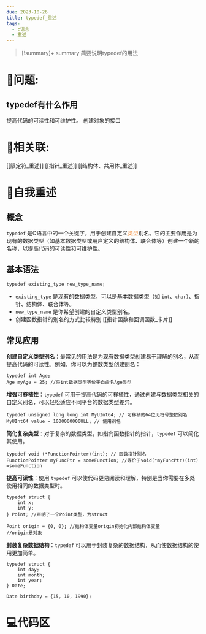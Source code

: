 ```yaml
---
due: 2023-10-26
title: typedef_重述
tags:
  - c语言
  - 重述
---
```



> [!summary]+ summary
> 简要说明typedef的用法


# 🤔问题:
## typedef有什么作用
提高代码的可读性和可维护性。
创建对象的接口


# 🤔相关联:
[[限定符_重述]]
[[指针_重述]]
[[结构体、共用体_重述]]

# 📘自我重述
## 概念
`typedef` 是C语言中的一个关键字，用于创建自定义<font color="#f79646">类型</font>别名。它的主要作用是为现有的数据类型（如基本数据类型或用户定义的结构体、联合体等）创建一个新的名称，以提高代码的可读性和可维护性。

## 基本语法
```
typedef existing_type new_type_name;
```
- `existing_type` 是现有的数据类型，可以是基本数据类型（如 `int`、`char`）、指针、结构体、联合体等。
- `new_type_name` 是你希望创建的自定义类型别名。
- 创建函数指针的别名的方式比较特别 [[指针函数和回调函数_卡片]]

## 常见应用
**创建自定义类型别名**：最常见的用法是为现有数据类型创建易于理解的别名，从而提高代码的可读性。例如，你可以为整数类型创建别名：
```
typedef int Age;
Age myAge = 25; //将int数据类型等价于自命名Age类型
```

**增强可移植性**：`typedef` 可用于提高代码的可移植性，通过创建与数据类型相关的自定义别名，可以轻松适应不同平台的数据类型差异。
```
typedef unsigned long long int MyUInt64; // 可移植的64位无符号整数别名
MyUInt64 value = 1000000000ULL; // 使用别名
```

**简化复杂类型**：对于复杂的数据类型，如指向函数指针的指针，`typedef` 可以简化其使用。
```
typedef void (*FunctionPointer)(int); // 函数指针别名
FunctionPointer myFuncPtr = someFunction; //等价于void(*myFuncPtr)(int) =someFunction
```

**提高可读性**：使用 `typedef` 可以使代码更易阅读和理解，特别是当你需要在多处使用相同的数据类型时。
```
typedef struct {
    int x;
    int y;
} Point; //声明了一个Point类型，为struct

Point origin = {0, 0}; //结构体变量origin初始化内部结构体变量
//origin是对象
```

**封装复杂数据结构**：`typedef` 可以用于封装复杂的数据结构，从而使数据结构的使用更加简单。
```
typedef struct {
    int day;
    int month;
    int year;
} Date;

Date birthday = {15, 10, 1990};
```
# 💻代码区